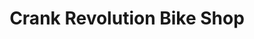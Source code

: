 ---
title: "Crank Revolution Bike Shop"
url: /hoffman-estates/crank-revolution-bike-shop/
shop: bicycle
---